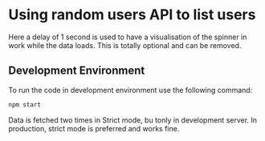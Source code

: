 # Using random users API to list users

Here a delay of 1 second is used to have a visualisation of the spinner in work while the data loads. This is totally optional and can be removed.

## Development Environment

To run the code in development environment use the following command:

```bash
npm start
```

Data is fetched two times in Strict mode, bu tonly in development server. In production, strict mode is preferred and works fine.
